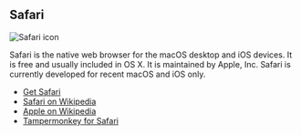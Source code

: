## Safari

![Safari icon][safariIcon]

Safari is the native web browser for the macOS desktop and iOS devices. It is free and usually included in OS X. It is maintained by Apple, Inc. Safari is currently developed for recent macOS and iOS only.

* [Get Safari][safariBrowser]
* [Safari on Wikipedia][wikipediaSafari]
* [Apple on Wikipedia][wikipediaApple]
* [Tampermonkey for Safari][tampermonkeyForSafari]


[githubFavicon]: https://assets-cdn.github.com/favicon.ico
[oujsFavicon]: https://raw.githubusercontent.com/OpenUserJs/OpenUserJS.org/master/public/images/favicon16.png

[safariIcon]: https://raw.githubusercontent.com/wiki/OpenUserJS/OpenUserJS.org/images/safari_icon.png "Safari"
[safariBrowser]: https://support.apple.com/downloads/safari
[wikipediaSafari]: https://www.wikipedia.org/wiki/Safari_%28web_browser%29
[wikipediaApple]: https://www.wikipedia.org/wiki/Apple_Inc.

[tampermonkeyForSafari]: Tampermonkey-for-Safari

